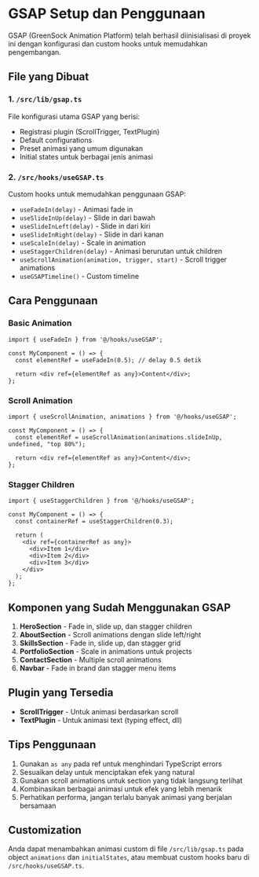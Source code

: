 # GSAP Setup dan Penggunaan

GSAP (GreenSock Animation Platform) telah berhasil diinisialisasi di proyek ini dengan konfigurasi dan custom hooks untuk memudahkan pengembangan.

## File yang Dibuat

### 1. `/src/lib/gsap.ts`
File konfigurasi utama GSAP yang berisi:
- Registrasi plugin (ScrollTrigger, TextPlugin)
- Default configurations
- Preset animasi yang umum digunakan
- Initial states untuk berbagai jenis animasi

### 2. `/src/hooks/useGSAP.ts`
Custom hooks untuk memudahkan penggunaan GSAP:
- `useFadeIn(delay)` - Animasi fade in
- `useSlideInUp(delay)` - Slide in dari bawah
- `useSlideInLeft(delay)` - Slide in dari kiri
- `useSlideInRight(delay)` - Slide in dari kanan
- `useScaleIn(delay)` - Scale in animation
- `useStaggerChildren(delay)` - Animasi berurutan untuk children
- `useScrollAnimation(animation, trigger, start)` - Scroll trigger animations
- `useGSAPTimeline()` - Custom timeline

## Cara Penggunaan

### Basic Animation
```tsx
import { useFadeIn } from '@/hooks/useGSAP';

const MyComponent = () => {
  const elementRef = useFadeIn(0.5); // delay 0.5 detik

  return <div ref={elementRef as any}>Content</div>;
};
```

### Scroll Animation
```tsx
import { useScrollAnimation, animations } from '@/hooks/useGSAP';

const MyComponent = () => {
  const elementRef = useScrollAnimation(animations.slideInUp, undefined, "top 80%");

  return <div ref={elementRef as any}>Content</div>;
};
```

### Stagger Children
```tsx
import { useStaggerChildren } from '@/hooks/useGSAP';

const MyComponent = () => {
  const containerRef = useStaggerChildren(0.3);

  return (
    <div ref={containerRef as any}>
      <div>Item 1</div>
      <div>Item 2</div>
      <div>Item 3</div>
    </div>
  );
};
```

## Komponen yang Sudah Menggunakan GSAP

1. **HeroSection** - Fade in, slide up, dan stagger children
2. **AboutSection** - Scroll animations dengan slide left/right
3. **SkillsSection** - Fade in, slide up, dan stagger grid
4. **PortfolioSection** - Scale in animations untuk projects
5. **ContactSection** - Multiple scroll animations
6. **Navbar** - Fade in brand dan stagger menu items

## Plugin yang Tersedia

- **ScrollTrigger** - Untuk animasi berdasarkan scroll
- **TextPlugin** - Untuk animasi text (typing effect, dll)

## Tips Penggunaan

1. Gunakan `as any` pada ref untuk menghindari TypeScript errors
2. Sesuaikan delay untuk menciptakan efek yang natural
3. Gunakan scroll animations untuk section yang tidak langsung terlihat
4. Kombinasikan berbagai animasi untuk efek yang lebih menarik
5. Perhatikan performa, jangan terlalu banyak animasi yang berjalan bersamaan

## Customization

Anda dapat menambahkan animasi custom di file `/src/lib/gsap.ts` pada object `animations` dan `initialStates`, atau membuat custom hooks baru di `/src/hooks/useGSAP.ts`.
